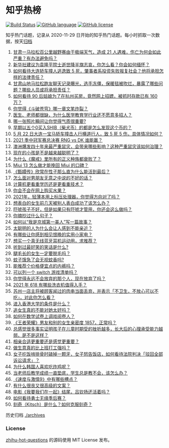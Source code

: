 # 知乎热榜
[![Build Status](https://github.com/ToWeLong/zhihu-hot-questions/workflows/CI/badge.svg)](https://github.com/ToWeLong/zhihu-hot-questions/actions)
[![GitHub language](https://img.shields.io/badge/language-golang-orange.svg)](https://golang.org/)
[![GitHub license](https://img.shields.io/github/license/ToWeLong/zhihu-hot-questions)](https://github.com/ToWeLong/zhihu-hot-questions/blob/main/LICENSE)

知乎热门话题，记录从 2020-11-29 日开始的知乎热门话题。每小时抓取一次数据，按天[归档](./archives)

<!-- BEGIN -->

1. [甘肃一马拉松百公里越野赛由于极端天气，造成 21 人遇难，伤亡为何会如此严重？有办法避免吗？](https://www.zhihu.com/question/460921357)
1. [新华社建议为袁隆平院士逝世降半旗志哀，你怎么看？你会如何缅怀？](https://www.zhihu.com/question/460853429)
1. [如何看待大连轿车撞人逃逸致 5 死，肇事者系投资失败报复社会？他将承担怎样的法律责任？](https://www.zhihu.com/question/460975066)
1. [甘肃山地马拉松跑友聊天记录曝光，选手冻僵，保暖毯被吹烂，暴露了哪些问题？哪些人员或将承担责任？](https://www.zhihu.com/question/460936873)
1. [如何看待 90 后姑娘为了在杭州买房，竟然网上招嫖，被抓时存款已有 160 万？](https://www.zhihu.com/question/460671555)
1. [你觉得《斗破苍穹》哪一章文笔炸裂？](https://www.zhihu.com/question/455079084)
1. [医生、老师都很缺，为什么医学教育学行业还不愿意多招人？](https://www.zhihu.com/question/455946878)
1. [哪一张照片瞬间让你觉得气质很重要?](https://www.zhihu.com/question/297341335)
1. [早期以五个0买入SHIB（柴犬币）的都是怎么发现这个币的？](https://www.zhihu.com/question/459885822)
1. [5 月 22 日大连一宝马轿车撞击人行横道行人，致 5 死 5 伤，具体情况如何？](https://www.zhihu.com/question/460803059)
1. [2021 季中冠军赛总决赛 RNG vs DK 谁能赢？](https://www.zhihu.com/question/460911288)
1. [澳洲爆发四十年来最严重鼠灾，会带来哪些影响？这种严重鼠灾该如何治理？](https://www.zhihu.com/question/460691340)
1. [现在的小孩是不是越来越聪明了？](https://www.zhihu.com/question/454361471)
1. [为什么《魔戒》里所有的正义种族都衰败了？](https://www.zhihu.com/question/457060439)
1. [Miui 13 怎么做才能挽回 Miui 的口碑？](https://www.zhihu.com/question/460390365)
1. [《甄嬛传》欣常在性子那么直为什么能活到最后？](https://www.zhihu.com/question/459465431)
1. [怎么面对男朋友无意之中说的不好的话？](https://www.zhihu.com/question/460839405)
1. [计算机更看重学历还是更看重技术？](https://www.zhihu.com/question/454783960)
1. [你会不会在网上购买水果？](https://www.zhihu.com/question/369801334)
1. [2021年，轻薄本用上标压处理器，你觉得方向对了吗？](https://www.zhihu.com/question/460874311)
1. [想表白的女生前几天被别人表白成功了该怎么办？](https://www.zhihu.com/question/457390121)
1. [吓唬孩子不好，但是如果只有吓唬才管用，你还会这么做吗？](https://www.zhihu.com/question/460630935)
1. [你摘抄过什么句子？](https://www.zhihu.com/question/314121506)
1. [如何以“我是京城第一美人”写一篇故事？](https://www.zhihu.com/question/437673871)
1. [太聪明的人为什么会让人感到不能亲近？](https://www.zhihu.com/question/449801792)
1. [有哪些让你感到相见恨晚的实用小家电？](https://www.zhihu.com/question/425277382)
1. [想买一个真无线蓝牙耳机运动用，求推荐？](https://www.zhihu.com/question/274765605)
1. [听到过最好笑的笑话是什么?](https://www.zhihu.com/question/458232484)
1. [腿毛长的女生一定要脱毛吗？](https://www.zhihu.com/question/297055873)
1. [蚊子饿急了会无视蚊香吗?](https://www.zhihu.com/question/374704654)
1. [能推荐个价格便宜点的内裤吗？](https://www.zhihu.com/question/408737469)
1. [可以列一个 switch 游戏清单吗？](https://www.zhihu.com/question/454703059)
1. [你觉得永远不会放弃的那个人，现在放弃了吗？](https://www.zhihu.com/question/459833856)
1. [2021 年 618 有哪些洗衣机值得入手？](https://www.zhihu.com/question/457255379)
1. [苏州一店主将被顾客闻过的肉串当面丢弃，并表示「不卫生，不放心可以不吃」，对此你怎么看？](https://www.zhihu.com/question/460604746)
1. [进入香港大学的条件是什么？](https://www.zhihu.com/question/20458470)
1. [追女生真的不能对她太好吗？](https://www.zhihu.com/question/435541311)
1. [如何在数学试卷上调戏阅卷人？](https://www.zhihu.com/question/37124942)
1. [《王者荣耀》男友和别的女生亲密度 1857，正常吗？](https://www.zhihu.com/question/460112550)
1. [总感觉很多事实证明孩子在儿童时期受的挫折越多，长大后的心理承受能力越弱，是不是这样？](https://www.zhihu.com/question/266704437)
1. [相亲合适更重要还是感觉更重要？](https://www.zhihu.com/question/459644756)
1. [做生意真的比上班打工强吗？](https://www.zhihu.com/question/327874416)
1. [女子吃饭啃排骨时磕掉一颗牙，女子怒告饭店，如何看待法院判决「驳回全部诉讼请求」？](https://www.zhihu.com/question/460584839)
1. [为什么韩国人喜欢吃炸鸡呢？](https://www.zhihu.com/question/22146758)
1. [当老师后教学成绩一直垫底，学生总是教不会，该怎么办？](https://www.zhihu.com/question/454011860)
1. [《速度与激情9》中有哪些槽点？](https://www.zhihu.com/question/460503368)
1. [有什么很丧又很高级的文案？](https://www.zhihu.com/question/444780653)
1. [电影《我要我们在一起》结尾，吕钦扬还活着吗？](https://www.zhihu.com/question/460496887)
1. [如何看待勇士无缘季后赛？](https://www.zhihu.com/question/460793468)
1. [刻奇（Kitsch）是什么？如何克服刻奇？](https://www.zhihu.com/question/27039705)

<!-- END -->

历史归档 [./archives](./archives)


### License
[zhihu-hot-questions](https://github.com/towelong/zhihu-hot-questions) 的源码使用 MIT License 发布。